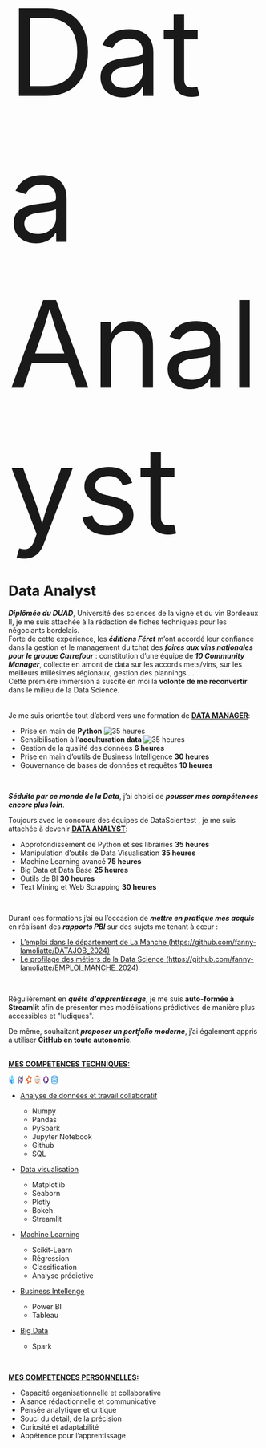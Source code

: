 <span style="font-size: 240px;">Data Analyst</span>


# Data Analyst 


***Diplômée du DUAD***, Université des sciences de la vigne et du vin Bordeaux II, je me suis attachée à la rédaction de fiches techniques pour les négociants bordelais.\
Forte de cette expérience, les ***éditions Féret*** m’ont accordé leur confiance dans la gestion et le management du tchat des ***foires aux vins nationales pour le groupe Carrefour*** : constitution d’une équipe de ***10 Community Manager***, collecte en amont de data sur les accords mets/vins, sur les meilleurs millésimes régionaux, gestion des plannings …
<br>
Cette première immersion a suscité en moi la **volonté de me reconvertir** dans le milieu de la Data Science.
<br>
<br>
<br>
Je me suis orientée tout d’abord vers une formation de <ins>**DATA MANAGER**</ins>:
-	Prise en main de **Python**  <img src="https://img.shields.io/badge/35%20heures-0000FF?style=flat&logoColor=white&color=66B2FF" alt="35 heures" width="75">   
-	Sensibilisation à l’**acculturation data**  <img src="https://img.shields.io/badge/4%20heures-0000FF?style=flat&logoColor=white&color=66B2FF" alt="35 heures" width="75">   
-	Gestion de la qualité des données   **6 heures** 
-	Prise en main d’outils de Business Intelligence  **30 heures**
-	Gouvernance de bases de données et requêtes  **10 heures**
<br>

***Séduite par ce monde de la Data***, j’ai choisi de ***pousser mes compétences encore plus loin***.
<br>


Toujours avec le concours des équipes de DataScientest ,  je me suis attachée à devenir <ins>**DATA ANALYST**</ins>:
  - Approfondissement de Python et ses librairies   **35 heures**
  - Manipulation d’outils de Data Visualisation   **35 heures**
  - Machine Learning avancé   **75 heures**
  - Big Data et Data Base    **25 heures**
  - Outils de BI    **30 heures**
  - Text Mining et Web Scrapping     **30 heures**
<br>


Durant ces formations j’ai eu l’occasion de ***mettre en pratique mes acquis*** en réalisant des ***rapports PBI*** sur des sujets me tenant à cœur :
   - <ins>L’emploi dans le département de La Manche<ins>   (https://github.com/fanny-lamoliatte/DATAJOB_2024)
   - <ins>Le profilage des métiers de la Data Science<ins>  (https://github.com/fanny-lamoliatte/EMPLOI_MANCHE_2024)
<br>

Régulièrement  en ***quête d'apprentissage***, je me suis **auto-formée à Streamlit** afin de présenter mes modélisations prédictives de manière plus accessibles et "ludiques".
<br>

De même, souhaitant ***proposer un portfolio moderne***, j’ai également appris à utiliser **GitHub en toute autonomie**.
<br>
<br>

<ins>**MES COMPETENCES TECHNIQUES:**</ins>

<div style="display:flex"> 
    <img  width= "2.5%" src="https://github.com/fanny-lamoliatte/fanny-lamoliatte/blob/main/LOGOS/numpy_logo.png">&nbsp; 
    <img  width= "2.75%" src="https://github.com/fanny-lamoliatte/fanny-lamoliatte/blob/main/LOGOS/pandas_logo.png">&nbsp; 
    <img  width= "2.5%" src="https://github.com/fanny-lamoliatte/fanny-lamoliatte/blob/main/LOGOS/pyspark_logo.png">&nbsp; 
    <img  width= "2.75%" src="https://github.com/fanny-lamoliatte/fanny-lamoliatte/blob/main/LOGOS/jupyter_logo.png">&nbsp; 
    <img  width= "2.5%" src="https://github.com/fanny-lamoliatte/fanny-lamoliatte/blob/main/LOGOS/github_logo.png">&nbsp; 
    <img  width= "2.75%" src="https://github.com/fanny-lamoliatte/fanny-lamoliatte/blob/main/LOGOS/sql_logo.png">
</div> 

   - <ins>Analyse de données et travail collaboratif</ins>
      - Numpy
      - Pandas
      - PySpark
      - Jupyter Notebook
      - Github
      - SQL
  - <ins>Data visualisation</ins>
     - Matplotlib
     - Seaborn
     - Plotly
     - Bokeh
     - Streamlit

  - <ins>Machine Learning</ins>
    - Scikit-Learn
    - Régression
    - Classification
    - Analyse prédictive

  - <ins>Business Intellenge</ins>
    - Power BI
    - Tableau

  - <ins>Big Data</ins> 
    - Spark
<br>

<ins>**MES COMPETENCES PERSONNELLES:**</ins>
   - Capacité organisationnelle et collaborative
   - Aisance rédactionnelle et communicative
   - Pensée analytique et critique
   - Souci du détail, de la précision
   - Curiosité et adaptabilité
   - Appétence pour l’apprentissage







